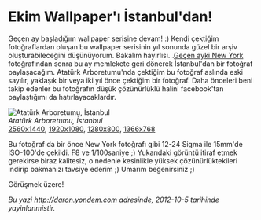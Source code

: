 # Ekim Wallpaper'ı İstanbul'dan!
Geçen ay başladığım wallpaper serisine devam! :) Kendi çektiğim
fotoğraflardan oluşan bu wallpaper serisinin yıl sonunda güzel bir arşiv
oluşturabileceğini düşünüyorum. Bakalım hayırlısı...[Geçen ayki New
York](http://daron.yondem.com/tr/post/Eylul_Wallpaperi_New_York)
fotoğrafından sonra bu ay memlekete geri dönerek İstanbul'dan bir
fotoğraf paylaşacağım. Atatürk Arboretumu'nda çektiğim bu fotoğraf
aslında eski sayılır, yaklaşık bir veya iki yıl önce çektiğim bir
fotoğraf. Daha önceleri beni takip edenler bu fotoğrafın düşük
çözünürlüklü halini facebook'tan paylaştığımı da hatırlayacaklardır.

![Atatürk Arboretumu,
İstanbul](media/Ekim_Wallpaperi_Istanbuldan/web.jpg)\
*Atatürk Arboretumu, İstanbul*\
[2560x1440](media/Ekim_Wallpaperi_Istanbuldan/2560x1440.jpg),
[1920x1080](media/Ekim_Wallpaperi_Istanbuldan/1920x1080.jpg),
[1280x800](media/Ekim_Wallpaperi_Istanbuldan/1280x800.jpg),
[1366x768](media/Ekim_Wallpaperi_Istanbuldan/1366x768.jpg)

Bu fotoğraf da bir önce New York fotoğrafı gibi 12-24 Sigma ile 15mm'de
ISO-100'de çekildi. F8 ve 1/100saniye ;) Yukarıdaki görüntü itiraf etmek
gerekirse biraz kalitesiz, o nedenle kesinlikle yüksek
çözünürlüktekileri indirip bakmanızı tavsiye ederim ;) Umarım
beğenirsiniz ;)

Görüşmek üzere!



*Bu yazi http://daron.yondem.com adresinde, 2012-10-5 tarihinde yayinlanmistir.*
